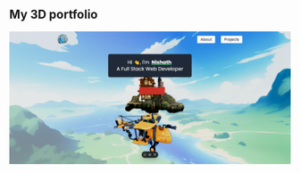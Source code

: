 ## My 3D portfolio

![Image Alt](https://github.com/nich-nichy/3d-Portfolio/blob/ecbd4f1919897e44f10d04e7b30ca095554c1576/src/assets/SS/portfolio.png)
